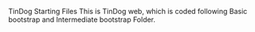 TinDog Starting Files
This is TinDog web, which is coded following Basic bootstrap and Intermediate bootstrap Folder.